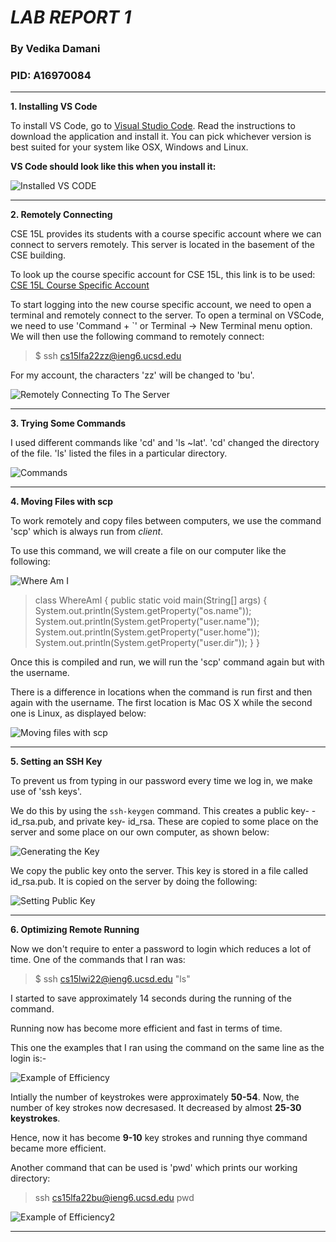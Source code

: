 # _**LAB REPORT 1**_
### By Vedika Damani 
### PID: A16970084
---

**1. Installing VS Code**

To install VS Code, go to [Visual Studio Code](https://code.visualstudio.com/). Read the instructions to download the application and install it. You can pick whichever version is best suited for your system like OSX, Windows and Linux.


**VS Code should look like this when you install it:**

![Installed VS CODE](vscodehome.png)

----

**2. Remotely Connecting**

CSE 15L provides its students with a course specific account where we can connect to servers remotely. This server is located in the basement of the CSE building. 


To look up the course specific account for CSE 15L, this link is to be used: [CSE 15L Course Specific Account](https://sdacs.ucsd.edu/~icc/index.php) 


To start logging into the new course specific account, we need to open a terminal and remotely connect to the server. To open a terminal on VSCode, we need to use 'Command + `' or Terminal → New Terminal menu option. We will then use the following command to remotely connect:

 
 > $ ssh cs15lfa22zz@ieng6.ucsd.edu 

 For my account, the characters 'zz' will be changed to 'bu'. 


![Remotely Connecting To The Server](part2.png)

---

**3. Trying Some Commands**


I used different commands like 'cd' and 'ls ~lat'. 'cd' changed the directory of the file. 'ls' listed the files in a particular directory.


![Commands](part3.png)

---

**4. Moving Files with scp**

To work remotely and copy files between computers, we use the command 'scp' which is always run from _client_. 

To use this command, we will create a file on our computer like the following:

![Where Am I](WhereamI.png)

>class WhereAmI {
    public static void main(String[] args) {
      System.out.println(System.getProperty("os.name"));
      System.out.println(System.getProperty("user.name"));
      System.out.println(System.getProperty("user.home"));
      System.out.println(System.getProperty("user.dir"));
    }
  }

Once this is compiled and run, we will run the 'scp' command again but with the username. 

There is a difference in locations when the command is run first and then again with the username. The first location is Mac OS X while the second one is Linux, as displayed below:

![Moving files with scp](part4.png)

---

**5. Setting an SSH Key**

To prevent us from typing in our password every time we log in, we make use of 'ssh keys'. 

We do this by using the `ssh-keygen` command.
This creates a public key- - id_rsa.pub, and private key- id_rsa. These are copied to some place on the server and some place on our own computer, as shown below:


![Generating the Key](keygen.png) 

We copy the public key onto the server. This key is stored in a file called id_rsa.pub. It is copied on the server by doing the following: 

![Setting Public Key](passworddone.png) 

----

**6. Optimizing Remote Running** 

Now we don't require to enter a password to login which reduces a lot of time. One of the commands that I ran was:  

> $ ssh cs15lwi22@ieng6.ucsd.edu "ls"

 I started to save approximately 14 seconds during the running of the command. 

 Running now has become more efficient and fast in terms of time. 

 This one the examples that I ran using the command on the same line as the login is:- 

 ![Example of Efficiency](part6.png)

Intially the number of keystrokes were approximately **50-54**. Now, the number of key strokes now decresased. It decreased by almost  **25-30 keystrokes**.   

Hence, now it has become **9-10** key strokes and running thye command became more efficient. 

Another command that can be used is 'pwd' which prints our working directory:

> ssh cs15lfa22bu@ieng6.ucsd.edu pwd

![Example of Efficiency2](lastss.png)



--- 



